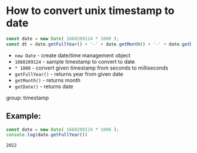 # How to convert unix timestamp to date

```js
const date = new Date( 1660209124 * 1000 );
const dt = date.getFullYear() + '-' + date.getMonth() + '-' + date.getDate();
```

- `new Date` - create date/time management object
- `1660209124` - sample timestamp to convert to date
- `* 1000` - convert given timestamp from seconds to milliseconds
- `getFullYear()` - returns year from given date
- `getMonth()` - returns month
- `getDate()` - returns date

group: timestamp

## Example: 
```js
const date = new Date( 1660209124 * 1000 );
console.log(date.getFullYear())
```
```
2022

```

